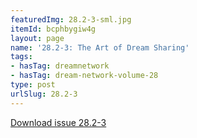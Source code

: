 ```yaml
---
featuredImg: 28.2-3-sml.jpg
itemId: bcphbygiw4g
layout: page
name: '28.2-3: The Art of Dream Sharing'
tags:
- hasTag: dreamnetwork
- hasTag: dream-network-volume-28
type: post
urlSlug: 28.2-3
---
```

<a href="../files/pdfs/Volume_28/28.2-28.3_art_of_dream_sharing.pdf" download="">Download issue 28.2-3</a>